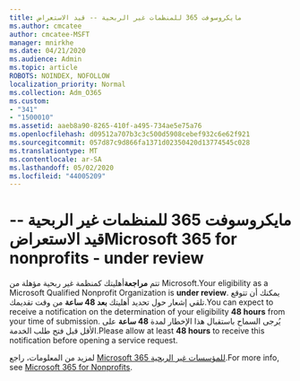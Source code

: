 ```yaml
---
title: مايكروسوفت 365 للمنظمات غير الربحية -- قيد الاستعراض
ms.author: cmcatee
author: cmcatee-MSFT
manager: mnirkhe
ms.date: 04/21/2020
ms.audience: Admin
ms.topic: article
ROBOTS: NOINDEX, NOFOLLOW
localization_priority: Normal
ms.collection: Adm_O365
ms.custom:
- "341"
- "1500010"
ms.assetid: aaeb8a90-8265-410f-a495-734ae5e75a76
ms.openlocfilehash: d09512a707b3c3c500d5908cebef932c6e62f921
ms.sourcegitcommit: 057d87c9d866fa1371d02350420d13774545c028
ms.translationtype: MT
ms.contentlocale: ar-SA
ms.lasthandoff: 05/02/2020
ms.locfileid: "44005209"
---
```

# <a name="microsoft-365-for-nonprofits---under-review"></a><span data-ttu-id="0b686-102">مايكروسوفت 365 للمنظمات غير الربحية -- قيد الاستعراض</span><span class="sxs-lookup"><span data-stu-id="0b686-102">Microsoft 365 for nonprofits - under review</span></span>

<span data-ttu-id="0b686-103">تتم **مراجعة**أهليتك كمنظمة غير ربحية مؤهلة من Microsoft.</span><span class="sxs-lookup"><span data-stu-id="0b686-103">Your eligibility as a Microsoft Qualified Nonprofit Organization is **under review**.</span></span> <span data-ttu-id="0b686-104">يمكنك أن تتوقع تلقي إشعار حول تحديد أهليتك **بعد 48 ساعة** من وقت تقديمك.</span><span class="sxs-lookup"><span data-stu-id="0b686-104">You can expect to receive a notification on the determination of your eligibility **48 hours** from your time of submission.</span></span> <span data-ttu-id="0b686-105">يُرجى السماح باستقبال هذا الإخطار لمدة **48 ساعة** على الأقل قبل فتح طلب الخدمة.</span><span class="sxs-lookup"><span data-stu-id="0b686-105">Please allow at least **48 hours** to receive this notification before opening a service request.</span></span> 

<span data-ttu-id="0b686-106">لمزيد من المعلومات، راجع [Microsoft 365 للمؤسسات غير الربحية](https://www.microsoft.com/nonprofits/microsoft-365).</span><span class="sxs-lookup"><span data-stu-id="0b686-106">For more info, see [Microsoft 365 for Nonprofits](https://www.microsoft.com/nonprofits/microsoft-365).</span></span> 
